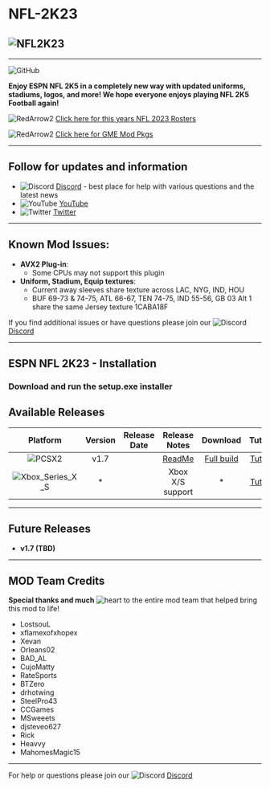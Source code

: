 # NFL-2K23

## ![NFL2K23](https://user-images.githubusercontent.com/69597675/172192229-e194ff6d-7e77-4fb6-bf1c-cdc124283313.png)
-----
![GitHub](https://user-images.githubusercontent.com/69597675/172192810-286f8f8b-79af-4dfb-a04c-5110a2055b35.jpg)

**Enjoy ESPN NFL 2K5 in a completely new way with updated uniforms, stadiums, logos, and more! We hope everyone enjoys playing NFL 2K5 Football again!**

![RedArrow2](https://user-images.githubusercontent.com/69597675/125669440-bcf4c873-527c-4524-9426-9488c71fbbde.png)
[Click here for this years NFL 2023 Rosters]()

![RedArrow2](https://user-images.githubusercontent.com/69597675/125669440-bcf4c873-527c-4524-9426-9488c71fbbde.png)
[Click here for GME Mod Pkgs]()

---------
## Follow for updates and information
* ![Discord](https://user-images.githubusercontent.com/69597675/124640725-d1e88980-de5b-11eb-926d-ec5f55b19a62.png) [Discord](https://discord.gg/sBVXzYb) - best place for help with various questions and the latest news
* ![YouTube](https://user-images.githubusercontent.com/69597675/124641345-9b5f3e80-de5c-11eb-80e3-4dc5fabc4137.png) [YouTube](https://www.youtube.com/lostsoul63b)
* ![Twitter](https://user-images.githubusercontent.com/69597675/124641220-71a61780-de5c-11eb-8bd9-0c8c3ad46949.png) [Twitter](https://twitter.com/blostsou)
---------
## Known Mod Issues:
* **AVX2 Plug-in**:
  * Some CPUs may not support this plugin
* **Uniform, Stadium, Equip textures**:
  * Current away sleeves share texture across LAC, NYG, IND, HOU
  * BUF 69-73 & 74-75, ATL 66-67, TEN 74-75, IND 55-56, GB 03 Alt 1 share the same Jersey texture 1CABA18F

If you find additional issues or have questions please join our ![Discord](https://user-images.githubusercontent.com/69597675/124640725-d1e88980-de5b-11eb-926d-ec5f55b19a62.png) [Discord](https://discord.gg/sBVXzYb)

---------
## ESPN NFL 2K23 - Installation

### Download and run the setup.exe installer

## Available Releases
| Platform | Version | Release Date  | Release Notes | Download | Tutorial |
| :-------------: | :-------------: | :-------------: | :-------------: | :-------------: |  :-------------: |
| ![PCSX2](https://user-images.githubusercontent.com/69597675/124647169-9baf0800-de63-11eb-974c-a7a4b2aecc1d.png) | v1.7  |   | [ReadMe]()  | [Full build]() | [Tutorial]() |
| ![Xbox_Series_X_S](https://user-images.githubusercontent.com/69597675/155858271-c6788630-e7c0-47bb-8138-018d2d3db0c1.png) | *  |   | Xbox X/S support | * | [Tutorial]() |

---------
## Future Releases
* **v1.7 (TBD)**


---------
## MOD Team Credits
**Special thanks and much** ![heart](https://user-images.githubusercontent.com/69597675/125808838-b20315aa-b53f-41a2-b31a-691d685fb1df.png) to the entire mod team that helped bring this mod to life!
* LostsouL
* xflamexofxhopex
* Xevan
* Orleans02
* BAD_AL
* CujoMatty
* RateSports 
* BTZero
* drhotwing
* SteelPro43
* CCGames
* MSweeets
* djsteveo627
* Rick
* Heavvy
* MahomesMagic15


---------
For help or questions please join our ![Discord](https://user-images.githubusercontent.com/69597675/124640725-d1e88980-de5b-11eb-926d-ec5f55b19a62.png) [Discord](https://discord.gg/sBVXzYb)
